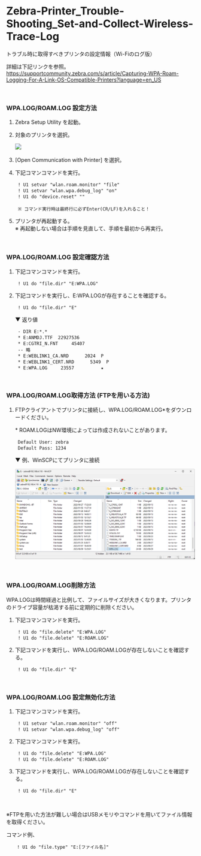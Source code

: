 # Zebra-Printer_Trouble-Shooting_Set-and-Collect-Wireless-Trace-Log
 トラブル時に取得すべきプリンタの設定情報（Wi-Fiのログ版）

詳細は下記リンクを参照。  
https://supportcommunity.zebra.com/s/article/Capturing-WPA-Roam-Logging-For-A-Link-OS-Compatible-Printers?language=en_US

</br>

### WPA.LOG/ROAM.LOG 設定方法

1. Zebra Setup Utility を起動。

1. 対象のプリンタを選択。 

    ![](https://supportcommunity.zebra.com/servlet/rtaImage?eid=ka16S000000GQ5k&feoid=00N0H00000K2Eou&refid=0EM0H000000GgtJ)

1. [Open Communication with Printer] を選択。

1. 下記コマンコマンドを実行。

        ! U1 setvar "wlan.roam.monitor" "file" 
        ! U1 setvar "wlan.wpa.debug_log" "on" 
        ! U1 do "device.reset" "" 

        ※ コマンド実行時は最終行に必ずEnter(CR/LF)を入れること！


1. プリンタが再起動する。  
    ※ 再起動しない場合は手順を見直して、手順を最初から再実行。

</br>

### WPA.LOG/ROAM.LOG 設定確認方法

1. 下記コマンコマンドを実行。

        ! U1 do "file.dir" "E:WPA.LOG"


1. 下記コマンドを実行し、E:WPA.LOGが存在することを確認する。

        ! U1 do "file.dir" "E"

    ▼ 返り値

        - DIR E:*.* 
        * E:ANMDJ.TTF  22927536          
        * E:CGTRI_N.FNT     45407          
        -- 略
        * E:WEBLINK1_CA.NRD      2024  P       
        * E:WEBLINK1_CERT.NRD      5349  P       
        * E:WPA.LOG     23557          ★

</br>

### WPA.LOG/ROAM.LOG取得方法 (FTPを用いる方法)


1. FTPクライアントでプリンタに接続し、WPA.LOG/ROAM.LOG*をダウンロードください。

    \* ROAM.LOGはNW環境によっては作成されないことがあります。

        Default User: zebra  
        Default Pass: 1234

    ▼ 例、WinSCPにてプリンタに接続

    ![Alt text](image.png)

</br>

### WPA.LOG/ROAM.LOG削除方法

WPA.LOGは時間経過と比例して、ファイルサイズが大きくなります。プリンタのドライブ容量が枯渇する前に定期的に削除ください。

1. 下記コマンコマンドを実行。

        ! U1 do "file.delete" "E:WPA.LOG"
        ! U1 do "file.delete" "E:ROAM.LOG"

1. 下記コマンドを実行し、WPA.LOG/ROAM.LOGが存在しないことを確認する。

        ! U1 do "file.dir" "E"

</br>

### WPA.LOG/ROAM.LOG 設定無効化方法

1. 下記コマンコマンドを実行。

        ! U1 setvar "wlan.roam.monitor" "off" 
        ! U1 setvar "wlan.wpa.debug_log" "off"

1. 下記コマンコマンドを実行。

        ! U1 do "file.delete" "E:WPA.LOG"
        ! U1 do "file.delete" "E:ROAM.LOG"

1. 下記コマンドを実行し、WPA.LOG/ROAM.LOGが存在しないことを確認する。

        ! U1 do "file.dir" "E"

</br>

※FTPを用いた方法が難しい場合はUSBメモリやコマンドを用いてファイル情報を取得ください。

コマンド例、  

        ! U1 do "file.type" "E:[ファイル名]"

